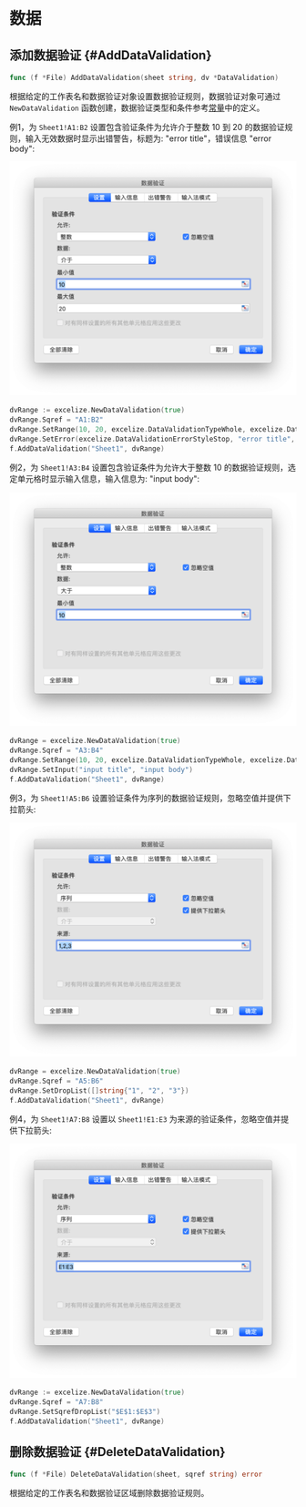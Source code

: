 # 数据

## 添加数据验证 {#AddDataValidation}

```go
func (f *File) AddDataValidation(sheet string, dv *DataValidation)
```

根据给定的工作表名和数据验证对象设置数据验证规则，数据验证对象可通过 `NewDataValidation` 函数创建，数据验证类型和条件参考[常量](constants.md)中的定义。

例1，为 `Sheet1!A1:B2` 设置包含验证条件为允许介于整数 10 到 20 的数据验证规则，输入无效数据时显示出错警告，标题为: "error title"，错误信息 "error body":

<p align="center"><img width="654" src="./images/data_validation_01.png" alt="数据验证"></p>

```go
dvRange := excelize.NewDataValidation(true)
dvRange.Sqref = "A1:B2"
dvRange.SetRange(10, 20, excelize.DataValidationTypeWhole, excelize.DataValidationOperatorBetween)
dvRange.SetError(excelize.DataValidationErrorStyleStop, "error title", "error body")
f.AddDataValidation("Sheet1", dvRange)
```

例2，为 `Sheet1!A3:B4` 设置包含验证条件为允许大于整数 10 的数据验证规则，选定单元格时显示输入信息，输入信息为: "input body":

<p align="center"><img width="654" src="./images/data_validation_02.png" alt="数据验证"></p>

```go
dvRange = excelize.NewDataValidation(true)
dvRange.Sqref = "A3:B4"
dvRange.SetRange(10, 20, excelize.DataValidationTypeWhole, excelize.DataValidationOperatorGreaterThan)
dvRange.SetInput("input title", "input body")
f.AddDataValidation("Sheet1", dvRange)
```

例3，为 `Sheet1!A5:B6` 设置验证条件为序列的数据验证规则，忽略空值并提供下拉箭头:

<p align="center"><img width="654" src="./images/data_validation_03.png" alt="数据验证"></p>

```go
dvRange = excelize.NewDataValidation(true)
dvRange.Sqref = "A5:B6"
dvRange.SetDropList([]string{"1", "2", "3"})
f.AddDataValidation("Sheet1", dvRange)
```

例4，为 `Sheet1!A7:B8` 设置以 `Sheet1!E1:E3` 为来源的验证条件，忽略空值并提供下拉箭头:

<p align="center"><img width="654" src="./images/data_validation_04.png" alt="数据验证"></p>

```go
dvRange := excelize.NewDataValidation(true)
dvRange.Sqref = "A7:B8"
dvRange.SetSqrefDropList("$E$1:$E$3")
f.AddDataValidation("Sheet1", dvRange)
```

## 删除数据验证 {#DeleteDataValidation}

```go
func (f *File) DeleteDataValidation(sheet, sqref string) error
```

根据给定的工作表名和数据验证区域删除数据验证规则。
